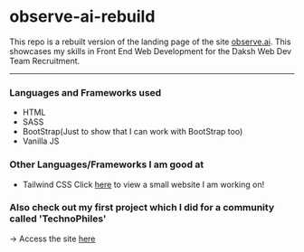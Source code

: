 # observe-ai-rebuild
This repo is a rebuilt version of the landing page of the site <a href="https://www.observe.ai/">observe.ai</a>. This showcases my skills in Front End Web Development for the Daksh Web Dev Team Recruitment.
<hr />

### Languages and Frameworks used
- HTML
- SASS
- BootStrap(Just to show that I can work with BootStrap too)
- Vanilla JS

### Other Languages/Frameworks I am good at
- Tailwind CSS Click <a href="https://vishcomestrue.github.io/basic-CV-web-template/">here</a> to view a small website I am working on!

### Also check out my first project which I did for a community called 'TechnoPhiles'

-> Access the site <a href="https://technophilestestingserver.netlify.app/">here</a>